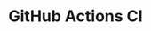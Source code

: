 # GitHub Actions CI



























































































































































































































































































































































































































































































































































































































































































































































































































































































































































































































































































































































































































































































































































































































































































































































































































































































































































































































































































































































































































































































































































































































































































































































































































































































































































